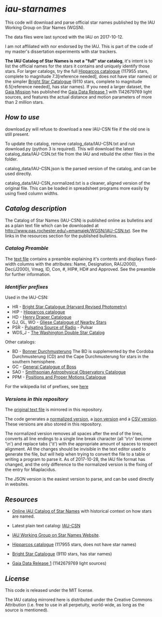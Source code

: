 # *iau-starnames*
This code will download and parse official star names published by the IAU Working Group on Star Names (WGSN).

The data files were last synced with the IAU on 2017-10-12.

I am not affiliated with nor endorsed by the IAU. This is part of the code of my master's dissertation experiments with star trackers.

**The IAU Catalog of Star Names is not a "full" star catalog**, it's intent is to list the official names for the stars it contains and uniquely identify those stars. For larger catalogs, try the full [Hipparcos catalogue](http://cdsarc.u-strasbg.fr/viz-bin/Cat?I/311) (117955 stars, complete to magnitude 7.3[reference needed], does not have star names) or the simpler [Bright Star Catalogue](http://cdsarc.u-strasbg.fr/viz-bin/Cat?V/50) (9110 stars, complete to magnitude 6.5[reference needed], has star names). If you need a larger dataset, the [Gaia Mission](http://www.esa.int/Our_Activities/Space_Science/Gaia) has published the [Gaia Data Release 1](http://cdsarc.u-strasbg.fr/viz-bin/Cat?I/337) with 1142679769 light sources, and features the actual distance and motion parameters of more than 2 million stars.

## *How to use*

download.py will refuse to download a new IAU-CSN file if the old one is still present.

To update the catalog, remove catalog_data/IAU-CSN.txt and run download.py (python 3 is required). This will download the latest catalog_data/IAU-CSN.txt file from the IAU and rebuild the other files in the folder.

catalog_data/IAU-CSN.json is the parsed version of the catalog, and can be used directly.

catalog_data/IAU-CSN_normalized.txt is a cleaner, aligned version of the original file. This can be loaded in spreadsheet programs more easily by using fixed column widths.


## *Catalog description*

The Catalog of Star Names (IAU-CSN) is published online as bulletins and as a plain text file which can be downloaded at http://www.pas.rochester.edu/~emamajek/WGSN/IAU-CSN.txt. See the links in the resources section for the published bulletins.

### *Catalog Preamble*

The [text file](catalog_data/IAU-CSN.txt) contains a preamble explaining it's contents and displays fixed-width columns with the attributes: Name, Designation, RA(J2000), Dec(J2000), Vmag, ID, Con, #, HIP#, HD# and Approved. See the preamble for further information.

### *Identifier prefixes*

Used in the IAU-CSN:

* HR - [Bright Star Catalogue (Harvard Revised Photometry)](https://en.wikipedia.org/wiki/Bright_Star_Catalogue)
* HIP - [Hipparcos catalogue](https://en.wikipedia.org/wiki/Hipparcos)
* HD - [Henry Draper Catalogue](https://en.wikipedia.org/wiki/Henry_Draper_Catalogue)
* GJ, GL, WO - [Gliese Catalogue of Nearby Stars](https://en.wikipedia.org/wiki/Gliese_Catalogue_of_Nearby_Stars)
* PSR - [Pulsating Source of Radio](https://en.wikipedia.org/wiki/PSR_B1257%2B12) - Pulsar
* WDS_J - [The Washington Double Star Catalog](http://www.usno.navy.mil/USNO/astrometry/optical-IR-prod/wds/WDS)

Other catalogs:

* BD - [Bonner Durchmusterung](https://en.wikipedia.org/wiki/Durchmusterung)
The BD is supplemented by the Cordoba Durchmusterung (CD) and the Cape Durchmusterung for stars in the southern hemisphere.
* GC - [General Catalogue of Boss](https://en.wikipedia.org/wiki/Boss_General_Catalogue)
* SAO - [Smithsonian Astrophysical Observatory Catalogue](https://en.wikipedia.org/wiki/Smithsonian_Astrophysical_Observatory_Star_Catalog)
* PPM - [Positions and Proper Motions Catalogue](https://en.wikipedia.org/wiki/PPM_Star_Catalogue)

For the wikipedia list of prefixes, see [here](https://en.wikipedia.org/wiki/Star_catalogue)

### *Versions in this repository*
The [original text file](catalog_data/IAU-CSN.txt) is mirrored in this repository.

The code generates a [normalized version](catalog_data/IAU-CSN_normalized.txt), a [json version](catalog_data/IAU-CSN.json) and a [CSV version](catalog_data/IAU-CSN.csv). These versions are also stored in this repository.

The normalized version removes all spaces after the end of the lines, converts all line endings to a single line break character (all '\r\n' become '\n') and replace tabs ('\t') with the appropriate amount of spaces to respect alignment. All the changes should be invisible in the text editor used to generate the file, but will help when trying to convert the file to a table or writing a program to parse it. As of 2017-10-28, the IAU file format has changed, and the only difference to the normalized version is the fixing of the entry for Miaplacidus.

The JSON version is the easiest version to parse, and can be used directly in websites.



## *Resources*

* [Online IAU Catalog of Star Names](https://www.iau.org/public/themes/naming_stars/) with historical context on how stars are named.

* Latest plain text catalog: [IAU-CSN](http://www.pas.rochester.edu/~emamajek/WGSN/IAU-CSN.txt)

* [IAU Working Group on Star Names Website](https://www.iau.org/science/scientific_bodies/working_groups/280/).

* [Hipparcos catalogue](http://cdsarc.u-strasbg.fr/viz-bin/Cat?I/311) (117955 stars, does not have star names)

* [Bright Star Catalogue](http://cdsarc.u-strasbg.fr/viz-bin/Cat?V/50) (9110 stars, has star names)

* [Gaia Data Release 1](http://cdsarc.u-strasbg.fr/viz-bin/Cat?I/337) (1142679769 light sources)

## *License*
This code is released under the MIT license.

The IAU catalog mirrored here is distributed under the Creative Commons Attribution (i.e. free to use in all perpetuity, world-wide, as long as the source is mentioned).
